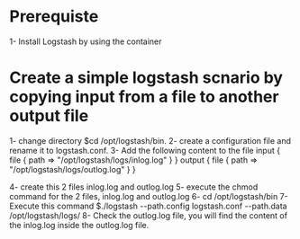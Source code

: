 # Prerequiste
1- Install Logstash by using the container 


# Create a simple logstash scnario by copying input from a file to another output file 
1- change directory $cd /opt/logstash/bin.
2- create a configuration file and rename it to logstash.conf.
3- Add the following content to the file 
    input {
   file {
      path => "/opt/logstash/logs/inlog.log"
   }
}
output {
   file {
      path => "/opt/logstash/logs/outlog.log"
   }
}

4- create this 2 files inlog.log and outlog.log
5- execute the chmod command for the 2 files, inlog.log and outlog.log
6- cd /opt/logstash/bin
7- Execute this command $./logstash --path.config logstash.conf --path.data /opt/logstash/logs/
8- Check the outlog.log file, you will find the content of the inlog.log inside the outlog.log file.
